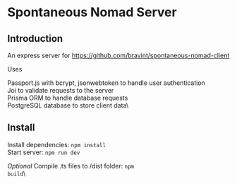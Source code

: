 # Spontaneous Nomad Server

## Introduction

An express server for https://github.com/bravint/spontaneous-nomad-client

Uses 

Passport.js with bcrypt, jsonwebtoken to handle user authentication\
Joi to validate requests to the server\
Prisma ORM to handle database requests\
PostgreSQL database to store client data\

## Install

Install dependencies: <code>npm install</code>\
Start server: <code>npm run dev</code>

*Optional* Compile .ts files to /dist folder: <code>npm build</code>\
